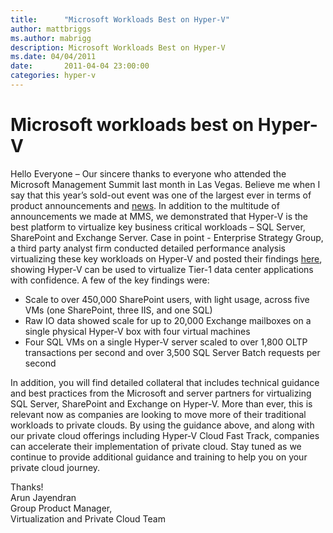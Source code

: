 ```yaml
---
title:      "Microsoft Workloads Best on Hyper-V"
author: mattbriggs
ms.author: mabrigg
description: Microsoft Workloads Best on Hyper-V
ms.date: 04/04/2011
date:       2011-04-04 23:00:00
categories: hyper-v
---
```

# Microsoft workloads best on Hyper-V

Hello Everyone – Our sincere thanks to everyone who attended the Microsoft Management Summit last month in Las Vegas. Believe me when I say that this year’s sold-out event was one of the largest ever in terms of product announcements and [news](https://bit.ly/i2TjvV). In addition to the multitude of announcements we made at MMS, we demonstrated that Hyper-V is the best platform to virtualize key business critical workloads – SQL Server, SharePoint and Exchange Server. Case in point - Enterprise Strategy Group, a third party analyst firm conducted detailed performance analysis virtualizing these key workloads on Hyper-V and posted their findings [here](https://download.microsoft.com/download/A/D/2/AD21FD07-51A0-418E-BA8B-937FB5777A90/ESG%20Lab%20Combined%20Hyper-V%20Workload%20Summary%20Mar%2011%5b4%5d.pdf), showing Hyper-V can be used to virtualize Tier-1 data center applications with confidence. A few of the key findings were:  

  * Scale to over 450,000 SharePoint users, with light usage, across five VMs (one SharePoint, three IIS, and one SQL)
  * Raw IO data showed scale for up to 20,000 Exchange mailboxes on a single physical Hyper-V box with four virtual machines
  * Four SQL VMs on a single Hyper-V server scaled to over 1,800 OLTP transactions per second and over 3,500 SQL Server Batch requests per second  

In addition, you will find detailed collateral that includes technical guidance and best practices from the Microsoft and server partners for virtualizing SQL Server, SharePoint and Exchange on Hyper-V. More than ever, this is relevant now as companies are looking to move more of their traditional workloads to private clouds. By using the guidance above, and along with our private cloud offerings including Hyper-V Cloud Fast Track, companies can accelerate their implementation of private cloud. Stay tuned as we continue to provide additional guidance and training to help you on your private cloud journey.  

Thanks!  
Arun Jayendran  
Group Product Manager,   
Virtualization and Private Cloud Team
